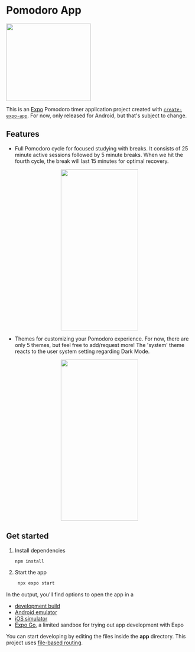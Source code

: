 # Pomodoro App

<img width="229" height="209" src="https://github.com/user-attachments/assets/c1e207ea-4205-4c13-abf6-636b960d66d6">


This is an [Expo](https://expo.dev) Pomodoro timer application project created with [`create-expo-app`](https://www.npmjs.com/package/create-expo-app). For now, only released for Android, but that's subject to change.

## Features

- Full Pomodoro cycle for focused studying with breaks. It consists of 25 minute active sessions followed by 5 minute breaks. When we hit the fourth cycle, the break will last 15 minutes for optimal recovery.

<p align="center">
<img width="209" height="435" src="https://github.com/user-attachments/assets/22604979-4510-4f4a-ac62-d2d1e00c1db6">
</p>

- Themes for customizing your Pomodoro experience. For now, there are only 5 themes, but feel free to add/request more! The 'system' theme reacts to the user system setting regarding Dark Mode.

<p align="center">
<img width="209" height="435" src="https://github.com/user-attachments/assets/4a10bbd6-6368-4b41-8999-7065981c6308">
</p>

## Get started

1. Install dependencies

   ```bash
   npm install
   ```

2. Start the app

   ```bash
    npx expo start
   ```

In the output, you'll find options to open the app in a

- [development build](https://docs.expo.dev/develop/development-builds/introduction/)
- [Android emulator](https://docs.expo.dev/workflow/android-studio-emulator/)
- [iOS simulator](https://docs.expo.dev/workflow/ios-simulator/)
- [Expo Go](https://expo.dev/go), a limited sandbox for trying out app development with Expo

You can start developing by editing the files inside the **app** directory. This project uses [file-based routing](https://docs.expo.dev/router/introduction).
